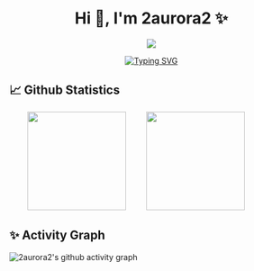 <h1 align="center">Hi 👋, I'm 2aurora2 ✨</h1>

<p align="center">
    <a title="My Blog Site" target="_blank" href="https://2aurora2.github.io/">
        <img src="https://img.shields.io/badge/%E5%8D%9A%E5%AE%A2%20(blog)-2aurora2.github.io-orange" />
    </a>
</p>

<p align="center">
    <a href="https://git.io/typing-svg"><img src="https://readme-typing-svg.demolab.com?font=Times+New+Roman&size=26&pause=1000&center=true&vCenter=true&random=false&width=435&lines=Do+more+of+what+makes+you+happy." alt="Typing SVG" /></a>
</p>

## 📈 Github Statistics

<div>
    <span>&emsp;&emsp;</span>
    <img height="175px" src="https://github-readme-stats.vercel.app/api?username=2aurora2&count_private=true&show_icons=true&theme=dark" />
    <span>&emsp;&emsp;</span>
    <img height="175px" src="https://github-readme-stats.vercel.app/api/top-langs/?username=2aurora2&layout=compact&langs_count=8&theme=dark" />
    <span>&emsp;&emsp;</span>
</div>

## ✨ Activity Graph

![2aurora2's github activity graph](https://github-readme-activity-graph.vercel.app/graph?username=2aurora2&theme=react)

